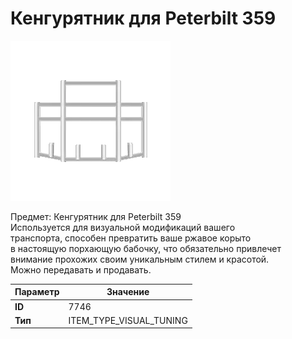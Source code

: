 # Кенгурятник для Peterbilt 359

![Item Image](../img/7746.webp?raw=true)

Предмет: Кенгурятник для Peterbilt 359<br>Используется для визуальной модификаций вашего<br>транспорта, способен превратить ваше ржавое корыто<br>в настоящую порхающую бабочку, что обязательно привлечет<br>внимание прохожих своим уникальным стилем и красотой.<br>Можно передавать и продавать.


| Параметр | Значение |
|----------|----------|
| **ID** | 7746 |
| **Тип** | ITEM_TYPE_VISUAL_TUNING |

